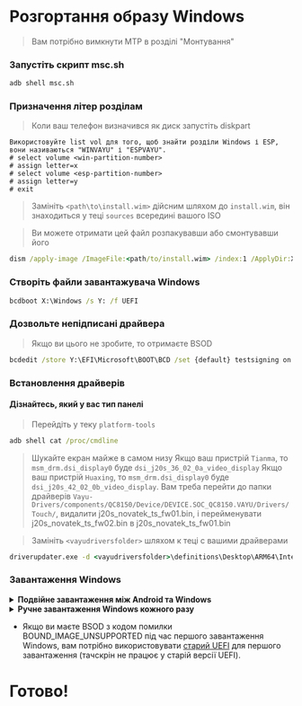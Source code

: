 # Розгортання образу Windows
> Вам потрібно вимкнути MTP в розділі "Монтування"

### Запустіть скрипт msc.sh
```cmd
adb shell msc.sh
```

### Призначення літер розділам
> Коли ваш телефон визначився як диск запустіть diskpart
```diskpart
Використовуйте list vol для того, щоб знайти розділи Windows і ESP, вони називаються "WINVAYU" і "ESPVAYU".
# select volume <win-partition-number>
# assign letter=x
# select volume <esp-partition-number>
# assign letter=y
# exit
```

> Замініть `<path\to\install.wim>` дійсним шляхом до `install.wim`, він знаходиться у теці `sources` всередині вашого ISO

> Ви можете отримати цей файл розпакувавши або смонтувавши його
```cmd
dism /apply-image /ImageFile:<path/to/install.wim> /index:1 /ApplyDir:X:\
```

### Створіть файли завантажувача Windows
```cmd
bcdboot X:\Windows /s Y: /f UEFI
```

### Дозвольте непідписані драйвера
> Якщо ви цього не зробите, то отримаєте BSOD
```cmd
bcdedit /store Y:\EFI\Microsoft\BOOT\BCD /set {default} testsigning on
```

### Встановлення драйверів
#### Дізнайтесь, який у вас тип панелі
> Перейдіть у теку `platform-tools`
```cmd
adb shell cat /proc/cmdline
```
> Шукайте екран майже в самом низу
> Якщо ваш пристрій `Tianma`, то `msm_drm.dsi_display0` буде `dsi_j20s_36_02_0a_video_display`
> Якщо ваш пристрій `Huaxing`, то `msm_drm.dsi_display0` буде `dsi_j20s_42_02_0b_video_display`. Вам треба перейти до папки драйверів `Vayu-Drivers/components/QC8150/Device/DEVICE.SOC_QC8150.VAYU/Drivers/Touch/`, видалити j20s_novatek_ts_fw01.bin, і перейменувати j20s_novatek_ts_fw02.bin в j20s_novatek_ts_fw01.bin

> Замініть `<vayudriversfolder>` шляхом к теці с вашими драйверами
```cmd
driverupdater.exe -d <vayudriversfolder>\definitions\Desktop\ARM64\Internal\vayu.txt -r <vayudriversfolder> -p X:
```

### Завантаження Windows

<details> 
<summary><strong>Подвійне завантаження між Android та Windows</strong></summary>

- [Ви маєте переглянути цей посібник](/https://github.com/Icesito68/Port-Windows-11-Poco-X3-pro/blob/main/guide//dualboot-uk.md)
  
</details>

<details> 
<summary><strong>Ручне завантаження Windows кожного разу</strong></summary>
 
Перезавантажте телефон у fastboot, потім завантажте UEFI:
  
```fastboot
fastboot boot <uefi.img>
```
При перезавантаженні буде завантажуватись Android, для завантаження у Windows вам потрібно знов завантажити UEFI.
  
</details>  
  
- Якщо ви маєте BSOD з кодом помилки BOUND_IMAGE_UNSUPPORTED під час першого завантаження Windows, вам потрібно використовувати [старий UEFI](https://github.com/Icesito68/Port-Windows-11-Poco-X3-pro/releases) для першого завантаження (тачскрін не працює у старій версії UEFI).

# Готово!
